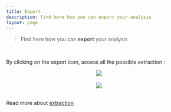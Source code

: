 ```yaml
---
title: Export
description: Find here how you can export your analysis
layout: page
---
```


> Find here how you can **export** your analysis

<br>

By clicking on the export icon, access all the possible extraction : 

<center><img src="{{site.url}}/{{site.baseurl}}/core_app/new/compare/interface/subheader/images/compare_export.jpg"/></center>


<br>


<center><img src="{{site.url}}/{{site.baseurl}}/core_app/new/compare/interface/subheader/images/export_listTools.jpg"/></center>

<br>


Read more about [extraction]({{site.url}}/{{site.baseurl}}/core_app/new/prep/interface/extract_analysis.html)